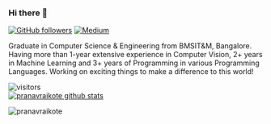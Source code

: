 ### Hi there 👋

[![GitHub followers](https://img.shields.io/github/followers/pranavraikote?label=Follow&style=social)](https://github.com/pranavraikote) [![Medium](https://github.com/Rishit-dagli/Rishit-dagli/blob/master/badges/medium.svg)](https://medium.com/@pranavraikote)

Graduate in Computer Science & Engineering from BMSIT&M, Bangalore. Having more than 1-year extensive experience in Computer Vision, 2+ years in Machine Learning and 3+ years of Programming in various Programming Languages. Working on exciting things to make a difference to this world!

![visitors](https://komarev.com/ghpvc/?username=pranavraikote)
<br>
[![pranavraikote github stats](https://github-readme-stats.vercel.app/api?username=pranavraikote&show_icons=true&title_color=fff&icon_color=79ff97&text_color=9f9f9f&bg_color=151515)](https://github.com/anuraghazra/github-readme-stats)

<p align="left"> <img src="https://komarev.com/ghpvc/?username=pranavraikote&label=Views&color=blue&style=plastic" alt="pranavraikote" /> </p>

<!--
**pranavraikote/pranavraikote** is a ✨ _special_ ✨ repository because its `README.md` (this file) appears on your GitHub profile.

Here are some ideas to get you started:

- 🔭 I’m currently working on ...
- 🌱 I’m currently learning ...
- 👯 I’m looking to collaborate on ...
- 🤔 I’m looking for help with ...
- 💬 Ask me about ...
- 📫 How to reach me: ...
- 😄 Pronouns: ...
- ⚡ Fun fact: ...
-->

